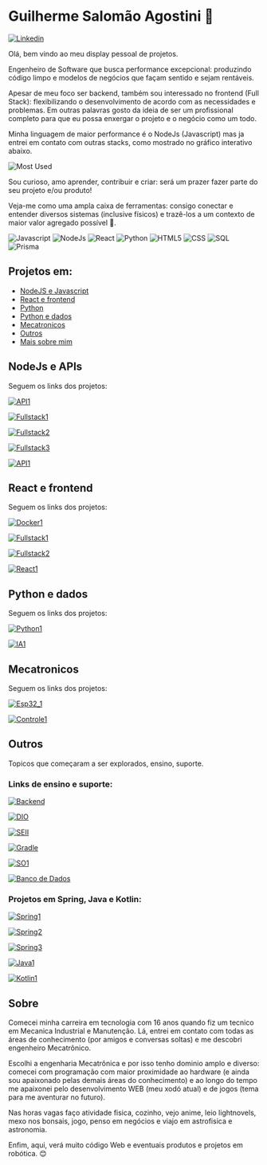 # Guilherme Salomão Agostini 👋
[![Linkedin](https://img.shields.io/badge/LinkedIn-0077B5?style=for-the-badge&logo=linkedin&logoColor=white)](https://www.linkedin.com/in/agostini-guilherme/)

Olá, bem vindo ao meu display pessoal de projetos.
 
Engenheiro de Software que busca performance excepcional: produzindo código limpo e modelos de negócios que façam sentido e sejam rentáveis.

Apesar de meu foco ser backend, também sou interessado no frontend (Full Stack): flexibilizando o desenvolvimento de acordo com as necessidades e problemas. Em outras palavras gosto da ideia de ser um profissional completo para que eu possa enxergar o projeto e o negócio como um todo.

Minha linguagem de maior performance é o NodeJs (Javascript) mas ja entrei em contato com outras stacks, como mostrado no gráfico interativo abaixo. 

![Most Used](https://github-readme-stats.vercel.app/api/top-langs/?username=gui-sa)

Sou curioso, amo aprender, contribuir e criar: será um prazer fazer parte do seu projeto e/ou produto!

Veja-me como uma ampla caixa de ferramentas: consigo conectar e entender diversos sistemas (inclusive físicos) e trazê-los a um contexto de maior valor agregado possível 🚀. 

![Javascript](https://img.shields.io/badge/JavaScript-323330?style=for-the-badge&logo=javascript&logoColor=F7DF1E)
![NodeJs](https://img.shields.io/badge/Node.js-43853D?style=for-the-badge&logo=node.js&logoColor=white)
![React](https://img.shields.io/badge/React-20232A?style=for-the-badge&logo=react&logoColor=61DAFB)
![Python](https://img.shields.io/badge/Python-3776AB?style=for-the-badge&logo=python&logoColor=white)
![HTML5](https://img.shields.io/badge/HTML-239120?style=for-the-badge&logo=html5&logoColor=white)
![CSS](https://img.shields.io/badge/CSS-239120?&style=for-the-badge&logo=css3&logoColor=white)
![SQL](https://img.shields.io/badge/PostgreSQL-316192?style=for-the-badge&logo=postgresql&logoColor=white)
![Prisma](https://img.shields.io/badge/Prisma-3982CE?style=for-the-badge&logo=Prisma&logoColor=white
)
## Projetos em:
 - [NodeJS e Javascript](#node)
 - [React e frontend](#front)
 - [Python](#python)
 - [Python e dados](#python)
 - [Mecatronicos](#mecatronico)
 - [Outros](#outros)
 - [Mais sobre mim](#sobre)

<div id="node">

## NodeJs e APIs

Seguem os links dos projetos:

[![API1](https://github-readme-stats.vercel.app/api/pin/?username=gui-sa&repo=TODO-list-App)](https://github.com/gui-sa/TODO-list-App)

[![Fullstack1](https://github-readme-stats.vercel.app/api/pin/?username=gui-sa&repo=NSolucoes)](https://github.com/gui-sa/NSolucoes)

[![Fullstack2](https://github-readme-stats.vercel.app/api/pin/?username=gui-sa&repo=NDM)](https://github.com/gui-sa/NDM)

[![Fullstack3](https://github-readme-stats.vercel.app/api/pin/?username=gui-sa&repo=SITECATALOGO)](https://github.com/gui-sa/SITECATALOGO)

[![API1](https://github-readme-stats.vercel.app/api/pin/?username=gui-sa&repo=tuntsROCKS)](https://github.com/gui-sa/tuntsROCKS)


<div id="front">

## React e frontend

Seguem os links dos projetos:

[![Docker1](https://github-readme-stats.vercel.app/api/pin/?username=gui-sa&repo=Cardapio-Lvl1)](https://github.com/gui-sa/Cardapio-Lvl1)

[![Fullstack1](https://github-readme-stats.vercel.app/api/pin/?username=gui-sa&repo=NSolucoes)](https://github.com/gui-sa/NSolucoes)

[![Fullstack2](https://github-readme-stats.vercel.app/api/pin/?username=gui-sa&repo=NDM)](https://github.com/gui-sa/NDM)

[![React1](https://github-readme-stats.vercel.app/api/pin/?username=gui-sa&repo=Bioma_Investimentos)](https://github.com/gui-sa/Bioma_Investimentos)

<div id="python">

## Python e dados

Seguem os links dos projetos:

[![Python1](https://github-readme-stats.vercel.app/api/pin/?username=gui-sa&repo=TargetSistemas)](https://github.com/gui-sa/TargetSistemas)

[![IA1](https://github-readme-stats.vercel.app/api/pin/?username=gui-sa&repo=Desenvovendo_AI)](https://github.com/gui-sa/Desenvovendo_AI)

<div id="mecatronico">

## Mecatronicos

Seguem os links dos projetos:

[![Esp32_1](https://github-readme-stats.vercel.app/api/pin/?username=gui-sa&repo=AI_com_esp32_wifi)](https://github.com/gui-sa/AI_com_esp32_wifi)

[![Controle1](https://github-readme-stats.vercel.app/api/pin/?username=gui-sa&repo=Controle_Linear)](https://github.com/gui-sa/Controle_Linear)

<div id="outros">

## Outros

Topicos que começaram a ser explorados, ensino, suporte.

### Links de ensino e suporte:

[![Backend](https://github-readme-stats.vercel.app/api/pin/?username=gui-sa&repo=backend)](https://github.com/gui-sa/Backend)

[![DIO](https://github-readme-stats.vercel.app/api/pin/?username=gui-sa&repo=DIO_Training)](https://github.com/gui-sa/DIO_Training)

[![SEII](https://github-readme-stats.vercel.app/api/pin/?username=gui-sa&repo=SEII-GuilhermeSalomaoAgostinii)](https://github.com/gui-sa/SEII-GuilhermeSalomaoAgostinii)

[![Gradle](https://github-readme-stats.vercel.app/api/pin/?username=gui-sa&repo=GradleCourse)](https://github.com/gui-sa/GradleCourse)

[![SO1](https://github-readme-stats.vercel.app/api/pin/?username=gui-sa&repo=Sistemas-Operacionais-UFU)](https://github.com/gui-sa/Sistemas-Operacionais-UFU)

[![Banco de Dados](https://github-readme-stats.vercel.app/api/pin/?username=gui-sa&repo=Banco_de_Dados)](https://github.com/gui-sa/Banco_de_Dados)

### Projetos em Spring, Java e Kotlin:

[![Spring1](https://github-readme-stats.vercel.app/api/pin/?username=gui-sa&repo=credit-application-system)](https://github.com/gui-sa/credit-application-system)

[![Spring2](https://github-readme-stats.vercel.app/api/pin/?username=gui-sa&repo=B2B2C_Spring_DIO)](https://github.com/gui-sa/B2B2C_Spring_DIO)

[![Spring3](https://github-readme-stats.vercel.app/api/pin/?username=gui-sa&repo=CreditSC_SpringBoot)](https://github.com/gui-sa/CreditSC_SpringBoot)

[![Java1](https://github-readme-stats.vercel.app/api/pin/?username=gui-sa&repo=Bootcamp_Java)](https://github.com/gui-sa/Bootcamp_Java)

[![Kotlin1](https://github-readme-stats.vercel.app/api/pin/?username=gui-sa&repo=aprenda-kotlin-com-exemplos-lab)](https://github.com/gui-sa/aprenda-kotlin-com-exemplos-lab)


<div id="sobre">

## Sobre

Comecei minha carreira em tecnologia com 16 anos quando fiz um tecnico em Mecanica Industrial e Manutenção. Lá, entrei em contato com todas as áreas de conhecimento (por amigos e conversas soltas) e me descobri engenheiro Mecatrônico.  

Escolhi a engenharia Mecatrônica e por isso tenho dominio amplo e diverso: comecei com programação com maior proximidade ao hardware (e ainda sou apaixonado pelas demais áreas do conhecimento) e ao longo do tempo me apaixonei pelo desenvolvimento WEB (meu xodó atual) e de jogos (tema para me aventurar no futuro).

Nas horas vagas faço atividade fisica, cozinho, vejo anime, leio lightnovels, mexo nos bonsais, jogo, penso em negócios e viajo em astrofisica e astronomia.

Enfim, aqui, verá muito código Web e eventuais produtos e projetos em robótica. 😊

